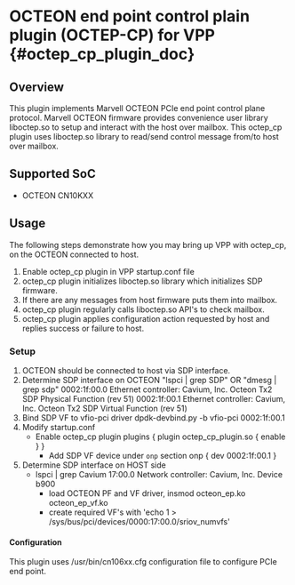 # OCTEON end point control plain plugin (OCTEP-CP) for VPP  {#octep_cp_plugin_doc}

## Overview
This plugin implements Marvell OCTEON PCIe end point control plane protocol.
Marvell OCTEON firmware provides convenience user library liboctep.so to
setup and interact with the host over mailbox. This octep_cp plugin uses
liboctep.so library to read/send control message from/to host over mailbox.

## Supported SoC
- OCTEON CN10KXX

## Usage
The following steps demonstrate how you may bring up VPP with octep_cp, on the
OCTEON connected to host.
1. Enable octep_cp plugin in VPP startup.conf file
2. octep_cp plugin initializes liboctep.so library which initializes SDP firmware.
3. If there are any messages from host firmware puts them into mailbox.
4. octep_cp plugin regularly calls liboctep.so API's to check mailbox.
5. octep_cp plugin applies configuration action requested by host and replies
   success or failure to host.

### Setup
1. OCTEON should be connected to host via SDP interface.
2. Determine SDP interface on OCTEON
   "lspci | grep SDP" OR "dmesg | grep sdp"
	 0002:1f:00.0 Ethernet controller: Cavium, Inc. Octeon Tx2 SDP Physical Function (rev 51)
	 0002:1f:00.1 Ethernet controller: Cavium, Inc. Octeon Tx2 SDP Virtual Function (rev 51)
3. Bind SDP VF to vfio-pci driver
   dpdk-devbind.py -b vfio-pci 0002:1f:00.1
4. Modify startup.conf
   - Enable octep_cp plugin
     plugins {
         plugin octep_cp_plugin.so { enable }
     }
	 - Add SDP VF device under `onp` section
     onp {
         dev 0002:1f:00.1
     }
5. Determine SDP interface on HOST side
   - lspci | grep Cavium
	   17:00.0 Network controller: Cavium, Inc. Device b900
	 - load OCTEON PF and VF driver, insmod octeon_ep.ko octeon_ep_vf.ko
	 - create required VF's with 'echo 1 > /sys/bus/pci/devices/0000\:17\:00.0/sriov_numvfs'

#### Configuration
This plugin uses /usr/bin/cn106xx.cfg configuration file to configure
PCIe end point.
